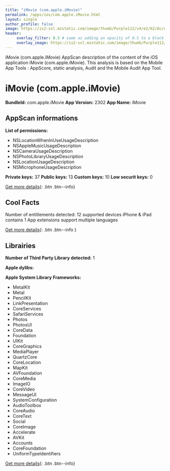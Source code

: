 ```yaml
---
title: "iMovie (com.apple.iMovie)"
permalink: /apps/ios/com.apple.iMovie.html
layout: single
author_profile: false
image: https://is2-ssl.mzstatic.com/image/thumb/Purple112/v4/e2/62/6c/e2626c6f-2b42-eaa9-be22-94410f4da2fe/AppIcon-1x_U007emarketing-0-10-0-85-220.png/512x512bb.jpg
header: 
     overlay_filter: 0.5 # same as adding an opacity of 0.5 to a black background
     overlay_image: https://is2-ssl.mzstatic.com/image/thumb/Purple112/v4/e2/62/6c/e2626c6f-2b42-eaa9-be22-94410f4da2fe/AppIcon-1x_U007emarketing-0-10-0-85-220.png/512x512bb.jpg
---
```

iMovie (com.apple.iMovie) AppScan description of the content of the iOS application iMovie (com.apple.iMovie). This analysis is based on the Mobile App Tools : AppScore, static analysis, Audit and the Mobile Audit App Tool.

# iMovie (com.apple.iMovie)

**BundleId:** com.apple.iMovie
**App Version:** 2302
**App Name:** iMovie


## AppScan informations 

**List of permissions:** 
- NSLocationWhenInUseUsageDescription
- NSAppleMusicUsageDescription
- NSCameraUsageDescription
- NSPhotoLibraryUsageDescription
- NSLocationUsageDescription
- NSMicrophoneUsageDescription
  
  
**Private keys:** 37
**Public keys:** 13
**Custom keys:** 10
**Low securit keys:** 0
  
[Get more details](/pricing.html){: .btn .btn--info}

## Cool Facts

Number of entitlements detected: 12
supported devices iPhone & iPad
contains 1 App extensions
support multiple languages
  
[Get more details](/pricing.html){: .btn .btn--info }

## Librairies 
**Number of Third Party Library detected:** 1


**Apple dylibs:**


**Apple System Library Frameworks:**
- MetalKit
- Metal
- PencilKit
- LinkPresentation
- CoreServices
- SafariServices
- Photos
- PhotosUI
- CoreData
- Foundation
- UIKit
- CoreGraphics
- MediaPlayer
- QuartzCore
- CoreLocation
- MapKit
- AVFoundation
- CoreMedia
- ImageIO
- CoreVideo
- MessageUI
- SystemConfiguration
- AudioToolbox
- CoreAudio
- CoreText
- Social
- CoreImage
- Accelerate
- AVKit
- Accounts
- CoreFoundation
- UniformTypeIdentifiers


  
[Get more details](/pricing.html){: .btn .btn--info}

